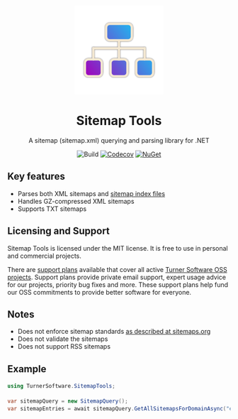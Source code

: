 <div align="center">

![Icon](images/icon.png)
# Sitemap Tools

A sitemap (sitemap.xml) querying and parsing library for .NET

![Build](https://img.shields.io/github/workflow/status/TurnerSoftware/sitemaptools/Build)
[![Codecov](https://img.shields.io/codecov/c/github/turnersoftware/sitemaptools/master.svg)](https://codecov.io/gh/TurnerSoftware/SitemapTools)
[![NuGet](https://img.shields.io/nuget/v/TurnerSoftware.SitemapTools.svg)](https://www.nuget.org/packages/TurnerSoftware.SitemapTools)
</div>

## Key features
- Parses both XML sitemaps and [sitemap index files](http://www.sitemaps.org/protocol.html#index)
- Handles GZ-compressed XML sitemaps
- Supports TXT sitemaps


## Licensing and Support

Sitemap Tools is licensed under the MIT license. It is free to use in personal and commercial projects.

There are [support plans](https://turnersoftware.com.au/support-plans) available that cover all active [Turner Software OSS projects](https://github.com/TurnerSoftware).
Support plans provide private email support, expert usage advice for our projects, priority bug fixes and more.
These support plans help fund our OSS commitments to provide better software for everyone.


## Notes
- Does not enforce sitemap standards [as described at sitemaps.org](http://www.sitemaps.org/protocol.html)
- Does not validate the sitemaps
- Does not support RSS sitemaps

## Example
```csharp
using TurnerSoftware.SitemapTools;

var sitemapQuery = new SitemapQuery();
var sitemapEntries = await sitemapQuery.GetAllSitemapsForDomainAsync("example.org");
```
